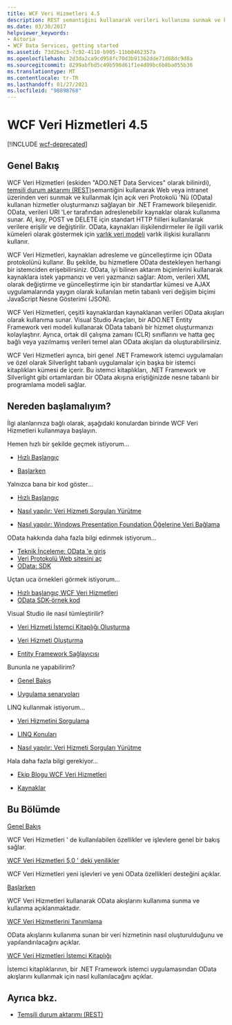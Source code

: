 ```yaml
---
title: WCF Veri Hizmetleri 4.5
description: REST semantiğini kullanarak verileri kullanıma sunmak ve kullanmak için hizmetleri destekleyen bir .NET Framework bileşeni olan WCF Veri Hizmetleri hakkında bilgi edinin.
ms.date: 03/30/2017
helpviewer_keywords:
- Astoria
- WCF Data Services, getting started
ms.assetid: 73d2bec3-7c92-4110-b905-11bb0462357a
ms.openlocfilehash: 2d3da2ca9cd958fc70d3b91362dde71d68dc9d8a
ms.sourcegitcommit: 8299abfbd5c49b596d61f1e4d09bc6b8ba055b36
ms.translationtype: MT
ms.contentlocale: tr-TR
ms.lasthandoff: 01/27/2021
ms.locfileid: "98898768"
---
```

# <a name="wcf-data-services-45"></a>WCF Veri Hizmetleri 4.5

[!INCLUDE [wcf-deprecated](~/includes/wcf-deprecated.md)]

## <a name="overview"></a>Genel Bakış

WCF Veri Hizmetleri (eskiden "ADO.NET Data Services" olarak bilinirdi), [temsili durum aktarımı (REST)](https://www.ics.uci.edu/~fielding/pubs/dissertation/rest_arch_style.htm)semantiğini kullanarak Web veya intranet üzerinden veri sunmak ve kullanmak Için açık veri Protokolü 'Nü (OData) kullanan hizmetler oluşturmanızı sağlayan bir .NET Framework bileşenidir. OData, verileri URI 'Ler tarafından adreslenebilir kaynaklar olarak kullanıma sunar. Al, koy, POST ve DELETE için standart HTTP fiilleri kullanılarak verilere erişilir ve değiştirilir. OData, kaynakları ilişkilendirmeler ile ilgili varlık kümeleri olarak göstermek için [varlık veri modeli](../adonet/entity-data-model.md) varlık ilişkisi kurallarını kullanır.

WCF Veri Hizmetleri, kaynakları adresleme ve güncelleştirme için OData protokolünü kullanır. Bu şekilde, bu hizmetlere OData destekleyen herhangi bir istemciden erişebilirsiniz. OData, iyi bilinen aktarım biçimlerini kullanarak kaynaklara istek yapmanızı ve veri yazmanızı sağlar: Atom, verileri XML olarak değiştirme ve güncelleştirme için bir standartlar kümesi ve AJAX uygulamalarında yaygın olarak kullanılan metin tabanlı veri değişim biçimi JavaScript Nesne Gösterimi (JSON).

WCF Veri Hizmetleri, çeşitli kaynaklardan kaynaklanan verileri OData akışları olarak kullanıma sunar. Visual Studio Araçları, bir ADO.NET Entity Framework veri modeli kullanarak OData tabanlı bir hizmet oluşturmanızı kolaylaştırır. Ayrıca, ortak dil çalışma zamanı (CLR) sınıflarını ve hatta geç bağlı veya yazılmamış verileri temel alan OData akışları da oluşturabilirsiniz.

WCF Veri Hizmetleri ayrıca, biri genel .NET Framework istemci uygulamaları ve özel olarak Silverlight tabanlı uygulamalar için başka bir istemci kitaplıkları kümesi de içerir. Bu istemci kitaplıkları, .NET Framework ve Silverlight gibi ortamlardan bir OData akışına eriştiğinizde nesne tabanlı bir programlama modeli sağlar.

## <a name="where-should-i-start"></a>Nereden başlamalıyım?

İlgi alanlarınıza bağlı olarak, aşağıdaki konulardan birinde WCF Veri Hizmetleri kullanmaya başlayın.

Hemen hızlı bir şekilde geçmek istiyorum...

- [Hızlı Başlangıç](quickstart-wcf-data-services.md)

- [Başlarken](getting-started-with-wcf-data-services.md)

Yalnızca bana bir kod göster...

- [Hızlı Başlangıç](quickstart-wcf-data-services.md)

- [Nasıl yapılır: Veri Hizmeti Sorguları Yürütme](how-to-execute-data-service-queries-wcf-data-services.md)

- [Nasıl yapılır: Windows Presentation Foundation Öğelerine Veri Bağlama](bind-data-to-wpf-elements-wcf-data-services.md)

OData hakkında daha fazla bilgi edinmek istiyorum...

- [Teknik İnceleme: OData 'e giriş](https://download.microsoft.com/download/E/5/A/E5A59052-EE48-4D64-897B-5F7C608165B8/IntroducingOData.pdf)
- [Veri Protokolü Web sitesini aç](https://www.odata.org/)
- [OData: SDK](https://www.odata.org/ecosystem/)

Uçtan uca örnekleri görmek istiyorum...

- [Hızlı başlangıç WCF Veri Hizmetleri](https://github.com/microsoftarchive/msdn-code-gallery-community-s-z/tree/master/WCF%20Data%20Services%20Quickstart%20(OData%20Service%20and%20WPF%20Client))
- [OData SDK-örnek kod](https://www.odata.org/ecosystem/#sdk)

Visual Studio ile nasıl tümleştirilir?

- [Veri Hizmeti İstemci Kitaplığı Oluşturma](generating-the-data-service-client-library-wcf-data-services.md)

- [Veri Hizmeti Oluşturma](creating-the-data-service.md)

- [Entity Framework Sağlayıcısı](entity-framework-provider-wcf-data-services.md)

Bununla ne yapabilirim?

- [Genel Bakış](wcf-data-services-overview.md)

- [Uygulama senaryoları](application-scenarios-wcf-data-services.md)

LINQ kullanmak istiyorum...

- [Veri Hizmetini Sorgulama](querying-the-data-service-wcf-data-services.md)

- [LINQ Konuları](linq-considerations-wcf-data-services.md)

- [Nasıl yapılır: Veri Hizmeti Sorguları Yürütme](how-to-execute-data-service-queries-wcf-data-services.md)

Hala daha fazla bilgi gerekiyor...

- [Ekip Blogu WCF Veri Hizmetleri](/archive/blogs/astoriateam/)

- [Kaynaklar](wcf-data-services-resources.md)

## <a name="in-this-section"></a>Bu Bölümde

[Genel Bakış](wcf-data-services-overview.md)

WCF Veri Hizmetleri ' de kullanılabilen özellikler ve işlevlere genel bir bakış sağlar.

[WCF Veri Hizmetleri 5,0 ' deki yenilikler](/previous-versions/dotnet/wcf-data-services/ee373845(v=vs.103))

WCF Veri Hizmetleri yeni işlevleri ve yeni OData özellikleri desteğini açıklar.

[Başlarken](getting-started-with-wcf-data-services.md)

WCF Veri Hizmetleri kullanarak OData akışlarını kullanıma sunma ve kullanma açıklanmaktadır.

[WCF Veri Hizmetlerini Tanımlama](defining-wcf-data-services.md)

OData akışlarını kullanıma sunan bir veri hizmetinin nasıl oluşturulduğunu ve yapılandırılacağını açıklar.

[WCF Veri Hizmetleri İstemci Kitaplığı](wcf-data-services-client-library.md)

İstemci kitaplıklarının, bir .NET Framework istemci uygulamasından OData akışlarını kullanmak için nasıl kullanılacağını açıklar.

## <a name="see-also"></a>Ayrıca bkz.

- [Temsili durum aktarımı (REST)](https://www.ics.uci.edu/~fielding/pubs/dissertation/rest_arch_style.htm)
